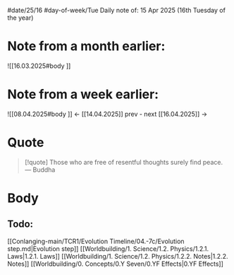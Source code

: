 
#date/25/16
#day-of-week/Tue
Daily note of: 15 Apr 2025 (16th Tuesday of the year)

# Note from a month earlier:
![[16.03.2025#body ]]

# Note from a week earlier:
![[08.04.2025#body ]]
 <- [[14.04.2025]] prev - next [[16.04.2025]] ->
# Quote

> [!quote] Those who are free of resentful thoughts surely find peace.
> — Buddha
# Body

## Todo:

[[Conlanging-main/TCR1/Evolution Timeline/04.-7c/Evolution step.md|Evolution step]]
[[Worldbuilding/1. Science/1.2. Physics/1.2.1. Laws|1.2.1. Laws]]
[[Worldbuilding/1. Science/1.2. Physics/1.2.2. Notes|1.2.2. Notes]]
[[Worldbuilding/0. Concepts/0.Y Seven/0.YF Effects|0.YF Effects]]